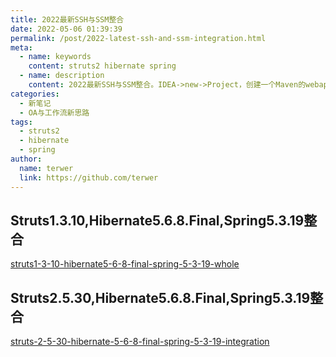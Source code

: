 ```yaml
---
title: 2022最新SSH与SSM整合
date: 2022-05-06 01:39:39
permalink: /post/2022-latest-ssh-and-ssm-integration.html
meta:
  - name: keywords
    content: struts2 hibernate spring
  - name: description
    content: 2022最新SSH与SSM整合。IDEA->new->Project，创建一个Maven的webapp项目，选择 org.apache.maven的webapp骨架。
categories:
  - 新笔记
  - OA与工作流新思路
tags:
  - struts2
  - hibernate
  - spring
author: 
  name: terwer
  link: https://github.com/terwer
---
```


## Struts1.3.10,Hibernate5.6.8.Final,Spring5.3.19整合

[struts1-3-10-hibernate5-6-8-final-spring-5-3-19-whole](/post/struts1-3-10-hibernate5-6-8-final-spring-5-3-19-whole.html)

## Struts2.5.30,Hibernate5.6.8.Final,Spring5.3.19整合

[struts-2-5-30-hibernate-5-6-8-final-spring-5-3-19-integration](/post/struts-2-5-30-hibernate-5-6-8-final-spring-5-3-19-integration.html)

